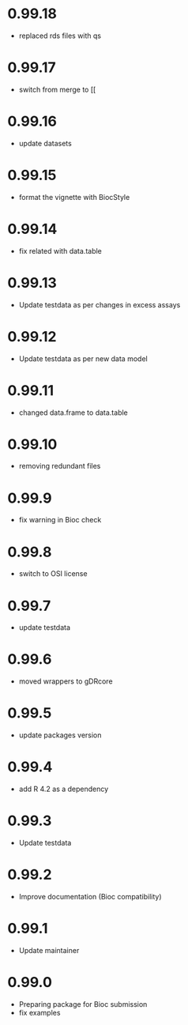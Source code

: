 # 0.99.18
  - replaced rds files with qs

# 0.99.17
  - switch from merge to [[

# 0.99.16
  - update datasets

# 0.99.15
  - format the vignette with BiocStyle

# 0.99.14
  - fix related with data.table

# 0.99.13
- Update testdata as per changes in excess assays

# 0.99.12
- Update testdata as per new data model

# 0.99.11
  - changed data.frame to data.table
  
# 0.99.10
  - removing redundant files

# 0.99.9
  - fix warning in Bioc check

# 0.99.8
  - switch to OSI license

# 0.99.7
  - update testdata
  
# 0.99.6
  - moved wrappers to gDRcore
  
# 0.99.5
  - update packages version

# 0.99.4
  - add R 4.2 as a dependency

# 0.99.3
  - Update testdata

# 0.99.2
  - Improve documentation (Bioc compatibility)

# 0.99.1
  - Update maintainer

# 0.99.0
  - Preparing package for Bioc submission
  - fix examples
  
